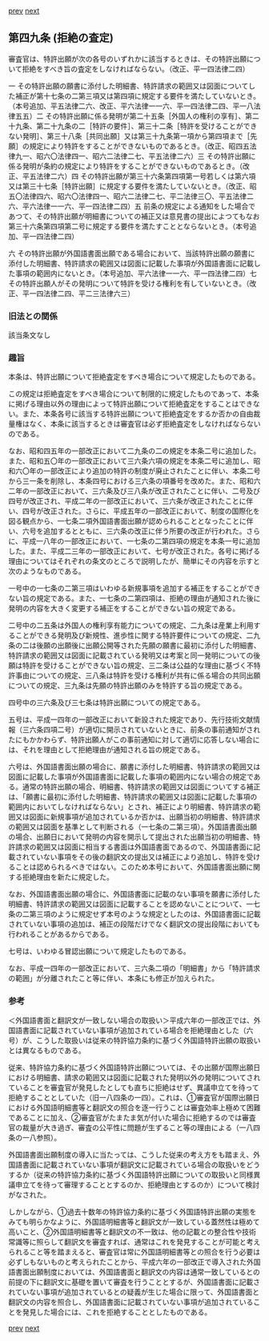 [prev](/specific/markdowns/特許法/071_Mp-Ch_3-At_48_7.md)
[next](/specific/markdowns/特許法/073_Mp-Ch_3-At_50.md)
## 第四九条 (拒絶の査定)
審査官は、特許出願が次の各号のいずれかに該当するときは、その特許出願について拒絶をすべき旨の査定をしなければならない。（改正、平一四法律二四）

一 その特許出願の願書に添付した明細書、特許請求の範囲又は図面についてした補正が第十七条の二第三項又は第四項に規定する要件を満たしていないとき。（本号追加、平五法律二六、改正、平六法律一一六、平一四法律二四、平一八法律五五）二 その特許出願に係る発明が第二十五条［外国人の権利の享有］、第二十九条、第二十九条の二［特許の要件］、第三十二条［特許を受けることができない発明］、第三十八条［共同出願］又は第三十九条第一項から第四項まで［先願］の規定により特許をすることができないものであるとき。（改正、昭四五法律九一、昭六〇法律四一、昭六二法律二七、平五法律二六）三 その特許出願に係る発明が条約の規定により特許をすることができないものであるとき。（改正、平五法律二六）四 その特許出願が第三十六条第四項第一号若しくは第六項又は第三十七条［特許出願］に規定する要件を満たしていないとき。（改正、昭五〇法律四六、昭六〇法律四一、昭六二法律二七、平二法律三〇、平五法律二六、平六法律一一六、平一四法律二四）五 前条の規定による通知をした場合であつて、その特許出願が明細書についての補正又は意見書の提出によつてもなお第三十六条第四項第二号に規定する要件を満たすこととならないとき。（本号追加、平一四法律二四）

六 その特許出願が外国語書面出願である場合において、当該特許出願の願書に添付した明細書、特許請求の範囲又は図面に記載した事項が外国語書面に記載した事項の範囲内にないとき。（本号追加、平六法律一一六、平一四法律二四）七 その特許出願人がその発明について特許を受ける権利を有していないとき。（改正、平一四法律二四、平二三法律六三）


### 旧法との関係
該当条文なし

### 趣旨
本条は、特許出願について拒絶査定をすべき場合について規定したものである。

この規定は拒絶査定をすべき場合について制限的に規定したものであって、本条に掲げる理由以外の理由によって特許出願について拒絶査定をすることはできない。また、本条各号に該当する特許出願について拒絶査定をするか否かの自由裁量権はなく、本条に該当するときは審査官は必ず拒絶査定をしなければならないのである。

なお、昭和四五年の一部改正において二九条の二の規定を本条二号に追加した。また、昭和五〇年の一部改正において三六条六項の規定を本条二号に追加し、昭和六〇年の一部改正により追加の特許の制度が廃止されたことに伴い、本条二号から三一条を削除し、本条四号における三六条の項番号を改めた。また、昭和六二年の一部改正において、三六条及び三八条が改正されたことに伴い、二号及び四号が改正され、平成二年の一部改正において、三六条が改正されたことに伴い、四号が改正された。さらに、平成五年の一部改正において、制度の国際化を図る観点から、一七条二項外国語書面出願が認められることとなったことに伴い、六号を追加するとともに、三六条の改正に伴う所要の改正が行われた。さらに、平成一八年の一部改正において、一七条の二第四項の規定を本条一号に追加した。また、平成二三年の一部改正において、七号が改正された。各号に掲げる理由についてはそれぞれの条文のところで説明したが、簡単にその内容を示すと次のようなものである。

一号中の一七条の二第三項はいわゆる新規事項を追加する補正をすることができない旨の規定である。また、一七条の二第四項は、拒絶の理由が通知された後に発明の内容を大きく変更する補正をすることができない旨の規定である。

二号中の二五条は外国人の権利享有能力についての規定、二九条は産業上利用することができる発明及び新規性、進歩性に関する特許要件についての規定、二九条の二は後願の出願後に出願公開等された先願の願書に最初に添付した明細書、特許請求の範囲又は図面に記載されている発明又は考案と同一発明についての後願は特許を受けることができない旨の規定、三二条は公益的な理由に基づく不特許事由についての規定、三八条は特許を受ける権利が共有に係る場合の共同出願についての規定、三九条は先願の特許出願のみを特許する旨の規定である。

四号中の三六条及び三七条は特許出願についての規定である。

五号は、平成一四年の一部改正において新設された規定であり、先行技術文献情報（三六条四項二号）が適切に開示されていないときに、前条の事前通知がされたにもかかわらず、特許出願人がこの事前通知に対して適切に応答しない場合には、それを理由として拒絶理由が通知される旨の規定である。

六号は、外国語書面出願の場合に、願書に添付した明細書、特許請求の範囲又は図面に記載した事項が外国語書面に記載した事項の範囲内にない場合の規定である。通常の特許出願の場合、明細書、特許請求の範囲又は図面についてする補正は、「願書に最初に添付した明細書、特許請求の範囲又は図面に記載した事項の範囲内においてしなければならない」とされ、補正により明細書、特許請求の範囲又は図面に新規事項が追加されているか否かは、出願当初の明細書、特許請求の範囲又は図面を基準として判断される（一七条の二第三項）。外国語書面出願の場合、出願日において発明の内容を開示して提出された出願当初の明細書、特許請求の範囲又は図面に相当する書面は外国語書面であるので、外国語書面に記載されていない事項をその後の翻訳文の提出又は補正により追加し、特許を受けることは認められるべきではない。このため本号において、外国語書面出願に関する拒絶理由を新たに規定した。

なお、外国語書面出願の場合に、外国語書面に記載のない事項を願書に添付した明細書、特許請求の範囲又は図面に記載することを認めないことについて、一七条の二第三項のように規定せず本号のような規定としたのは、外国語書面に記載されていない事項の追加は、補正の段階だけでなく翻訳文の提出段階においても行われることがあるからである。

七号は、いわゆる冒認出願について規定したものである。

なお、平成一四年の一部改正において、三六条二項の「明細書」から「特許請求の範囲」が分離されたこと等に伴い、本条にも修正が加えられた。


### 参考
＜外国語書面と翻訳文が一致しない場合の取扱い＞平成六年の一部改正では、外国語書面に記載されていない事項が追加されている場合を拒絶理由とした（六号）が、こうした取扱いは従来の特許協力条約に基づく外国語特許出願の取扱いとは異なるものである。

従来、特許協力条約に基づく外国語特許出願については、その出願が国際出願日における明細書、請求の範囲又は図面に記載された発明以外の発明についてされていることを審査官が発見したとしても直ちに拒絶はせず、異議申立てを待って拒絶することとしていた（旧一八四条の一四）。これは、①審査官が国際出願日における外国語明細書等と翻訳文の照合を逐一行うことは審査効率上極めて困難であることに加え、②審査官がたまたま気が付いた場合に拒絶するのでは審査官の裁量が大き過ぎ、審査の公平性に問題が生ずること等の理由による（一八四条の一八参照）。

外国語書面出願制度の導入に当たっては、こうした従来の考え方をも踏まえ、外国語書面に記載されていない事項が翻訳文に記載されている場合の取扱いをどうするか（従来の特許協力条約に基づく外国語特許出願についての取扱いと同様異議申立てを待って審理することとするのか、拒絶理由とするのか）について検討がなされた。

しかしながら、①過去十数年の特許協力条約に基づく外国語特許出願の実態をみても明らかなように、外国語明細書等と翻訳文が一致している蓋然性は極めて高いこと、②外国語明細書等と翻訳文の不一致は、他の記載との整合性や技術常識等に照らして翻訳文を審査すれば、通常はこれを発見することが可能と考えられること等を踏まえると、審査官は常に外国語明細書等との照合を行う必要は必ずしもないものと考えられたことから、平成六年の一部改正で導入された外国語書面出願制度においては、外国語書面と翻訳文の内容は通常一致しているとの前提の下に翻訳文に基礎を置いて審査を行うこととするが、外国語書面に記載されていない事項が追加されているとの疑義が生じた場合に限って、外国語書面と翻訳文の内容を照合し、外国語書面に記載されていない事項が追加されていることを発見した場合には、これを拒絶することとしたものである。


[prev](/specific/markdowns/特許法/071_Mp-Ch_3-At_48_7.md)
[next](/specific/markdowns/特許法/073_Mp-Ch_3-At_50.md)
